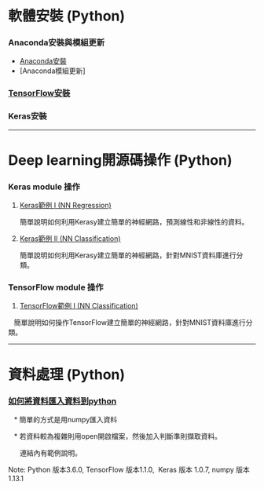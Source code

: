 # 軟體安裝 (Python)

### Anaconda安裝與模組更新
* [Anaconda安裝](https://github.com/TommyHuang821/Deep-Learning-API-example/blob/master/Install/1.%20%E5%AE%89%E8%A3%9DAnaconda.md)
* [Anaconda模組更新]

### [TensorFlow安裝](https://github.com/TommyHuang821/Deep-Learning-API-example/blob/master/Install/TensorFlow%E5%AE%89%E8%A3%9D)



### Keras安裝

----------------------------------------------------------------------------------------------------------------------------
# Deep learning開源碼操作 (Python) 

### Keras module 操作
1. [Keras範例 I (NN Regression)](https://github.com/TommyHuang821/Note/blob/master/Keras/Keras%E7%AF%84%E4%BE%8B%20I.md)

    簡單說明如何利用Kerasy建立簡單的神經網路，預測線性和非線性的資料。


2. [Keras範例 II (NN Classification)](https://github.com/TommyHuang821/Note/blob/master/Keras/Keras%E7%AF%84%E4%BE%8B%20II%20(%E5%88%86%E9%A1%9E).md)

    簡單說明如何利用Kerasy建立簡單的神經網路，針對MNIST資料庫進行分類。

### TensorFlow module 操作
1. [TensorFlow範例 I (NN Classification)](https://github.com/TommyHuang821/Deep-Learning-API-example/blob/master/TensorFlow/TF%20%E7%AF%84%E4%BE%8B%20I%20(DNN%20Classification).md)

    簡單說明如何操作TensorFlow建立簡單的神經網路，針對MNIST資料庫進行分類。


----------------------------------------------------------------------------------------------------------------------------
# 資料處理 (Python)
### [如何將資料匯入資料到python](https://github.com/TommyHuang821/Deep-Learning-API-example/blob/master/Data%20Process/loaddata.md)

    * 簡單的方式是用numpy匯入資料
   
    * 若資料較為複雜則用open開啟檔案，然後加入判斷準則擷取資料。
   
        連結內有範例說明。




Note: Python 版本3.6.0,  TensorFlow 版本1.1.0,  Keras 版本 1.0.7,  numpy 版本 1.13.1
